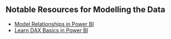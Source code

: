 ## Notable Resources for Modelling the Data
- [Model Relationships in Power BI](https://learn.microsoft.com/en-us/power-bi/transform-model/desktop-relationships-understand)
- [Learn DAX Basics in Power BI](https://learn.microsoft.com/en-us/power-bi/transform-model/desktop-quickstart-learn-dax-basics)

